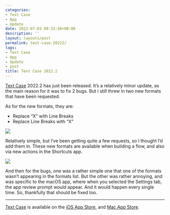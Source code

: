```yaml
---
categories:
- Text Case
- App
- Update
date: 2022-07-03 09:33:50+00:00
description: ''
layout: layouts/post
permalink: text-case-20222/
tags:
- Text Case
- App
- Update
- post
title: Text Case 2022.2
---
```


[Text Case](https://textcase.app) 2022.2 has just been released. It’s a relatively minor update, as the main reason for it was to fix 2 bugs. But I still threw in two new formats that have been requested.

As for the new formats, they are:

* Replace “X” with Line Breaks
* Replace Line Breaks with “X”

<img src="https://cdn.chrishannah.me/images/2022/07/Screenshot-2022-07-03-at-10.26.21.png" caption="">

Relatively simple, but I’ve been getting quite a few requests, so I thought I’d add them in. These new formats are available when building a flow, and also via new actions in the Shortcuts app.

<img src="https://cdn.chrishannah.me/images/2022/07/Screenshot-2022-07-03-at-10.27.12.png" caption="">

And then for the bugs, one was a rather simple one that one of the formats wasn’t appearing in the formats list. But the other was rather annoying, and was specific to the macOS app, where when you selected the Settings tab, the app review prompt would appear. And it would happen every single time. So, thankfully that should be fixed too.

---

[Text Case](https://textcase.app) is available on the [iOS App Store](https://apps.apple.com/us/app/text-case/id1407730596?uo=4), and [Mac App Store](https://apps.apple.com/us/app/text-case/id1492174677?ls=1&mt=12).

